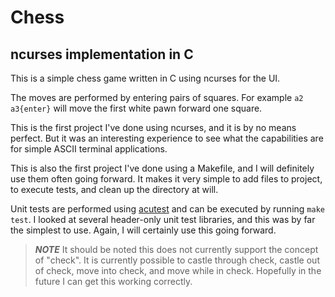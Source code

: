 # Chess
## ncurses implementation in C

This is a simple chess game written in C using ncurses for the UI.

The moves are performed by entering pairs of squares. For example `a2 a3{enter}` will move the first white pawn forward one square.

This is the first project I've done using ncurses, and it is by no means perfect. But it was an interesting experience to see what the capabilities are for simple ASCII terminal applications.

This is also the first project I've done using a Makefile, and I will definitely use them often going forward. It makes it very simple to add files to project, to execute tests, and clean up the directory at will.

Unit tests are performed using [acutest](https://github.com/mity/acutest) and can be executed by running `make test`. I looked at several header-only unit test libraries, and this was by far the simplest to use. Again, I will certainly use this going forward.

> **_NOTE_**  It should be noted this does not currently support the concept of "check". It is currently possible to castle through check, castle out of check, move into check, and move while in check. Hopefully in the future I can get this working correctly.
